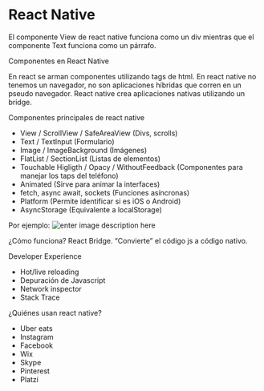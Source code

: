 # React Native
El componente View de react native funciona como un div mientras que el componente Text funciona como un párrafo.

Componentes en React Native

En react se arman componentes utilizando tags de html. En react native no tenemos un navegador, no son aplicaciones híbridas que corren en un pseudo navegador. React native crea aplicaciones nativas utilizando un bridge.

Componentes principales de react native

* View / ScrollView / SafeAreaView (Divs, scrolls)
* Text / TextInput (Formulario)
* Image / ImageBackground (Imágenes)
* FlatList / SectionList (Listas de elementos)
* Touchable Higligth / Opacy / WithoutFeedback (Componentes para manejar los taps del teléfono)
* Animated (Sirve para animar la interfaces)
* fetch, async await, sockets (Funciones asíncronas)
* Platform (Permite identificar si es iOS o Android)
* AsyncStorage (Equivalente a localStorage)

Por ejemplo:
![enter image description here](https://static.platzi.com/media/user_upload/comp-1-46d1011b-b9ae-41a9-83d7-782eee36672a.jpg)

¿Cómo funciona?
React Bridge. “Convierte” el código js a código nativo.

Developer Experience

* Hot/live reloading
* Depuración de Javascript
* Network inspector
* Stack Trace

¿Quiénes usan react native?

* Uber eats
* Instagram
* Facebook
* Wix
* Skype
* Pinterest
* Platzi
